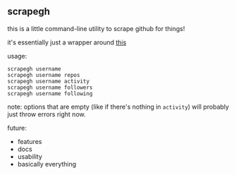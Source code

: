 ## scrapegh

this is a little command-line utility to scrape github for things!

it's essentially just a wrapper around [this](https://github.com/nelsonic/github-scraper)

usage:

```
scrapegh username
scrapegh username repos
scrapegh username activity
scrapegh username followers
scrapegh username following
```

note: options that are empty (like if there's nothing in `activity`) will probably just throw errors right now.

future:

* features
* docs
* usability
* basically everything

